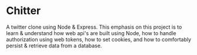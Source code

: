 # Chitter

A twitter clone using Node & Express.
This emphasis on this project is to learn & understand how web api's are built using Node, how to handle authorization using web tokens, how to set cookies, and how to comfortably persist & retrieve data from a database.
